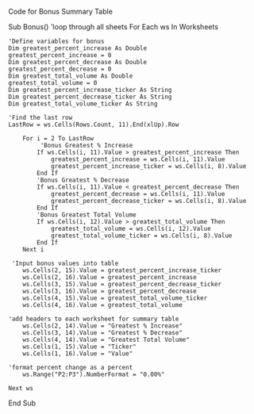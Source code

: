 Code for Bonus Summary Table

Sub Bonus()
    'loop through all sheets
    For Each ws In Worksheets
    
    'Define variables for bonus
    Dim greatest_percent_increase As Double
    greatest_percent_increase = 0
    Dim greatest_percent_decrease As Double
    greatest_percent_decrease = 0
    Dim greatest_total_volume As Double
    greatest_total_volume = 0
    Dim greatest_percent_increase_ticker As String
    Dim greatest_percent_decrease_ticker As String
    Dim greatest_total_volume_ticker As String
    
    'Find the last row
    LastRow = ws.Cells(Rows.Count, 11).End(xlUp).Row
    
        For i = 2 To LastRow
             'Bonus Greatest % Increase
            If ws.Cells(i, 11).Value > greatest_percent_increase Then
                greatest_percent_increase = ws.Cells(i, 11).Value
                greatest_percent_increase_ticker = ws.Cells(i, 8).Value
            End If
            'Bonus Greatest % Decrease
            If ws.Cells(i, 11).Value < greatest_percent_decrease Then
                greatest_percent_decrease = ws.Cells(i, 11).Value
                greatest_percent_decrease_ticker = ws.Cells(i, 8).Value
            End If
            'Bonus Greatest Total Volume
            If ws.Cells(i, 12).Value > greatest_total_volume Then
                greatest_total_volume = ws.Cells(i, 12).Value
                greatest_total_volume_ticker = ws.Cells(i, 8).Value
            End If
        Next i

     'Input bonus values into table
        ws.Cells(2, 15).Value = greatest_percent_increase_ticker
        ws.Cells(2, 16).Value = greatest_percent_increase
        ws.Cells(3, 15).Value = greatest_percent_decrease_ticker
        ws.Cells(3, 16).Value = greatest_percent_decrease
        ws.Cells(4, 15).Value = greatest_total_volume_ticker
        ws.Cells(4, 16).Value = greatest_total_volume
    
    'add headers to each worksheet for summary table
        ws.Cells(2, 14).Value = "Greatest % Increase"
        ws.Cells(3, 14).Value = "Greatest % Decrease"
        ws.Cells(4, 14).Value = "Greatest Total Volume"
        ws.Cells(1, 15).Value = "Ticker"
        ws.Cells(1, 16).Value = "Value"
    
    'format percent change as a percent
        ws.Range("P2:P3").NumberFormat = "0.00%"

    Next ws

End Sub
